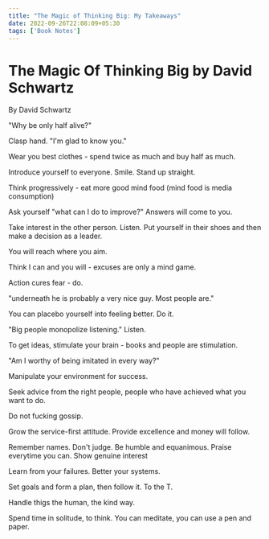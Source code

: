 ```yaml
---
title: "The Magic of Thinking Big: My Takeaways"
date: 2022-09-26T22:08:09+05:30
tags: ['Book Notes']
---
```

# The Magic Of Thinking Big by David Schwartz

By David Schwartz

"Why be only half alive?"

Clasp hand. "I'm glad to know you."

Wear you best clothes - spend twice as much and buy half as much.

Introduce yourself to everyone. Smile. Stand up straight.

Think progressively - eat more good mind food (mind food is media consumption)

Ask yourself "what can I do to improve?" Answers will come to you.

Take interest in the other person. Listen. Put yourself in their shoes and then make a decision as a leader.

You will reach where you aim.

Think I can and you will - excuses are only a mind game.

Action cures fear - do.

"underneath he is probably a very nice guy. Most people are."

You can placebo yourself into feeling better. Do it.

"Big people monopolize listening." Listen.

To get ideas, stimulate your brain - books and people are stimulation.

"Am I worthy of being imitated in every way?"

Manipulate your environment for success.

Seek advice from the right people, people who have achieved what you want to do.

Do not fucking gossip.

Grow the service-first attitude. Provide excellence and money will follow.

Remember names. Don't judge. Be humble and equanimous. Praise everytime you can. Show genuine interest

Learn from your failures. Better your systems.

Set goals and form a plan, then follow it. To the T.

Handle thigs the human, the kind way.

Spend time in solitude, to think. You can meditate, you can use a pen and paper.
